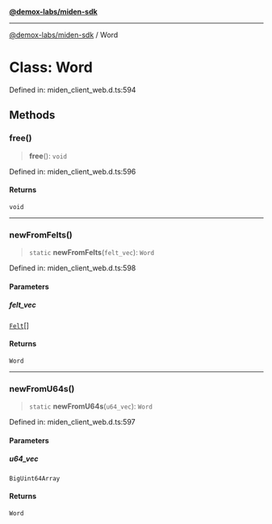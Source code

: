 [**@demox-labs/miden-sdk**](../README.md)

***

[@demox-labs/miden-sdk](../README.md) / Word

# Class: Word

Defined in: miden\_client\_web.d.ts:594

## Methods

### free()

> **free**(): `void`

Defined in: miden\_client\_web.d.ts:596

#### Returns

`void`

***

### newFromFelts()

> `static` **newFromFelts**(`felt_vec`): `Word`

Defined in: miden\_client\_web.d.ts:598

#### Parameters

##### felt\_vec

[`Felt`](Felt.md)[]

#### Returns

`Word`

***

### newFromU64s()

> `static` **newFromU64s**(`u64_vec`): `Word`

Defined in: miden\_client\_web.d.ts:597

#### Parameters

##### u64\_vec

`BigUint64Array`

#### Returns

`Word`
